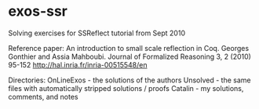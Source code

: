 exos-ssr
========

Solving exercises for SSReflect tutorial from Sept 2010

Reference paper:
An introduction to small scale reflection in Coq.
Georges Gonthier and Assia Mahboubi.
Journal of Formalized Reasoning 3, 2 (2010) 95-152
http://hal.inria.fr/inria-00515548/en

Directories:
OnLineExos - the solutions of the authors
Unsolved - the same files with automatically stripped solutions / proofs
Catalin - my solutions, comments, and notes

